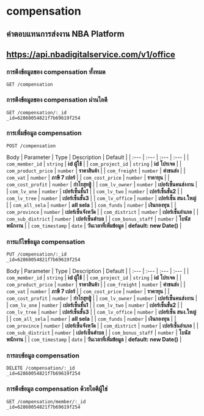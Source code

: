# compensation 
## ค่าตอบแทนการส่งงาน NBA Platform

## https://api.nbadigitalservice.com/v1/office

### การดึงข้อมูลของ compensation ทั้งหมด

```http
GET /compensation
```

### การดึงข้อมูลของ compensation ผ่านไอดี

```http
GET /compensation/:_id
_id=62860054821f7b69619f254
```

### การเพิ่มข้อมูล compensation

```http
POST /compensation
```

Body
| Parameter | Type | Description | Default |
| :--- | :--- | :--- | :--- |
| `com_member_id` | `string` | **id ผู้ใช้** |
| `com_project_id` | `string` | **id โปรเจค** |
| `com_product_price` | `number` | **ราคาสินค้า** |
| `com_freight` | `number` | **ค่าขนส่ง** |
| `com_vat` | `number` | **ภาษี 7 เปอร์** |
| `com_cost_price` | `number` | **ราคาทุน** |
| `com_cost_profit` | `number` | **กำไรสุทธูิ** |
| `com_lv_owner` | `number` | **เปอร์เซ็นคนส่งงาน** |
| `com_lv_one` | `number` | **เปอร์เซ็นชั้น1** |
| `com_lv_two` | `number` | **เปอร์เซ็นชั่น2** |
| `com_lv_tree` | `number` | **เปอร์เซ็นชั้น3** |
| `com_lv_office` | `number` | **เปอร์เซ็น สนง.ใหญ่** |
| `com_all_sela` | `number` | **all sela** |
| `com_funds` | `number` | **เงินกองทุน** |
| `com_province` | `number` | **เปอร์เซ็นจังหวัด** |
| `com_district` | `number` | **เปอร์เซ็นอำเภอ** |
| `com_sub_district` | `number` | **เปอร์เซ็นตำบล** |
| `com_bonus_staff` | `number` | **โบนัสพนักงาน** |
| `com_timestamp` | `date` | **วันเวลาที่เพิ่มข้อมูล** | **default: new Date()** |

### การแก้ไขข้อมูล compensation

```http
PUT /compensation/:_id
_id=62860054821f7b69619f254
```

Body
| Parameter | Type | Description | Default |
| :--- | :--- | :--- | :--- |
| `com_member_id` | `string` | **id ผู้ใช้** |
| `com_project_id` | `string` | **id โปรเจค** |
| `com_product_price` | `number` | **ราคาสินค้า** |
| `com_freight` | `number` | **ค่าขนส่ง** |
| `com_vat` | `number` | **ภาษี 7 เปอร์** |
| `com_cost_price` | `number` | **ราคาทุน** |
| `com_cost_profit` | `number` | **กำไรสุทธูิ** |
| `com_lv_owner` | `number` | **เปอร์เซ็นคนส่งงาน** |
| `com_lv_one` | `number` | **เปอร์เซ็นชั้น1** |
| `com_lv_two` | `number` | **เปอร์เซ็นชั่น2** |
| `com_lv_tree` | `number` | **เปอร์เซ็นชั้น3** |
| `com_lv_office` | `number` | **เปอร์เซ็น สนง.ใหญ่** |
| `com_all_sela` | `number` | **all sela** |
| `com_funds` | `number` | **เงินกองทุน** |
| `com_province` | `number` | **เปอร์เซ็นจังหวัด** |
| `com_district` | `number` | **เปอร์เซ็นอำเภอ** |
| `com_sub_district` | `number` | **เปอร์เซ็นตำบล** |
| `com_bonus_staff` | `number` | **โบนัสพนักงาน** |
| `com_timestamp` | `date` | **วันเวลาที่เพิ่มข้อมูล** | **default: new Date()** |

### การลบข้อมูล compensation

```http
DELETE /compensation/:_id
_id=62860054821f7b69619f254
```

### การดึงข้อมูล compensation ด้วยไอดีผู้ใช่

```http
GET /compensation/member/:_id
_id=62860054821f7b69619f254
```

